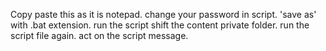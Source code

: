 Copy paste this as it is notepad.
change your password in script.
'save as' with .bat extension.
run the script
shift the content private folder.
run the script file again.
act on the script message.
